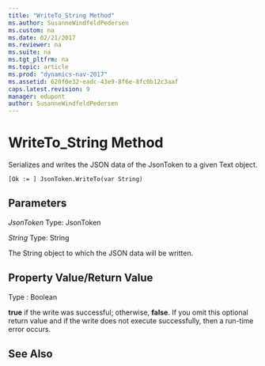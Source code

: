 ```yaml
---
title: "WriteTo_String Method"
ms.author: SusanneWindfeldPedersen
ms.custom: na
ms.date: 02/21/2017
ms.reviewer: na
ms.suite: na
ms.tgt_pltfrm: na
ms.topic: article
ms.prod: "dynamics-nav-2017"
ms.assetid: 620f0e32-eadc-43e9-8f6e-8fc0b12c3aaf
caps.latest.revision: 9
manager: edupont
author: SusanneWindfeldPedersen
---
```


# WriteTo_String Method

Serializes and writes the JSON data of the JsonToken to a given Text object.

```
[Ok := ] JsonToken.WriteTo(var String)
```

## Parameters
*JsonToken*
Type: JsonToken

*String*
Type: String

The String object to which the JSON data will be written.

## Property Value/Return Value
Type : Boolean

**true** if the write was successful; otherwise, **false**. 
If you omit this optional return value and if the write does not execute successfully, then a run-time error occurs. 

## See Also
